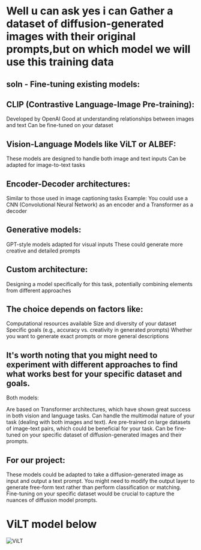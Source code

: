 # Well u can ask yes i can Gather a dataset of diffusion-generated images with their original prompts,but on which model we will use this training data

## soln - Fine-tuning existing models:

## CLIP (Contrastive Language-Image Pre-training):
Developed by OpenAI
Good at understanding relationships between images and text
Can be fine-tuned on your dataset


## Vision-Language Models like ViLT or ALBEF:

These models are designed to handle both image and text inputs
Can be adapted for image-to-text tasks


## Encoder-Decoder architectures:

Similar to those used in image captioning tasks
Example: You could use a CNN (Convolutional Neural Network) as an encoder and a Transformer as a decoder


## Generative models:

GPT-style models adapted for visual inputs
These could generate more creative and detailed prompts


## Custom architecture:

Designing a model specifically for this task, potentially combining elements from different approaches

## The choice depends on factors like:

Computational resources available
Size and diversity of your dataset
Specific goals (e.g., accuracy vs. creativity in generated prompts)
Whether you want to generate exact prompts or more general descriptions

## It's worth noting that you might need to experiment with different approaches to find what works best for your specific dataset and goals.
Both models:

Are based on Transformer architectures, which have shown great success in both vision and language tasks.
Can handle the multimodal nature of your task (dealing with both images and text).
Are pre-trained on large datasets of image-text pairs, which could be beneficial for your task.
Can be fine-tuned on your specific dataset of diffusion-generated images and their prompts.

## For our project:

These models could be adapted to take a diffusion-generated image as input and output a text prompt.
You might need to modify the output layer to generate free-form text rather than perform classification or matching.
Fine-tuning on your specific dataset would be crucial to capture the nuances of diffusion model prompts.
# ViLT model below
![ViLT](https://github.com/user-attachments/assets/42c9d314-98ea-4160-9451-3794721b90ef)
